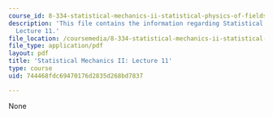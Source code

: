 ```yaml
---
course_id: 8-334-statistical-mechanics-ii-statistical-physics-of-fields-spring-2014
description: 'This file contains the information regarding Statistical Mechanics II:
  Lecture 11.'
file_location: /coursemedia/8-334-statistical-mechanics-ii-statistical-physics-of-fields-spring-2014/744468fdc69470176d2835d268bd7837_MIT8_334S14_Lec11.pdf
file_type: application/pdf
layout: pdf
title: 'Statistical Mechanics II: Lecture 11'
type: course
uid: 744468fdc69470176d2835d268bd7837

---
```

None